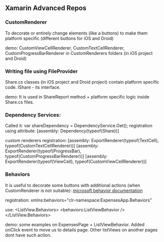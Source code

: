 ## Xamarin Advanced Repos

### CustomRenderer

To decorate or entirely change elements (like a buttons) to make them platform specific (different buttons for iOS and Droid)

demo: CustomViewCellRenderer, CustomTextCellRenderer, CustomProgressBarRenderer in CustomRenderers folders (in iOS project and Droid)

### Writing file using FileProvider

Share.cs classes (in iOS project and Droid project) contain platform specific code.
IShare - its interface.

demo: It is used in ShareReport method + platform specific logic inside Share.cs files.

### Dependency Services:

Called it:
var shareDependency = DependencyService.Get<IShare>();
registration using attribute:
[assembly: Dependency(typeof(Share))]

custom renderers registration:
[assembly: ExportRenderer(typeof(TextCell), typeof(CustomTextCellRenderer))]
[assembly: ExportRenderer(typeof(ProgressBar), typeof(CustomProgressBarRenderer))]
[assembly: ExportRenderer(typeof(ViewCell), typeof(CustomViewCellRenderer))]

### Behaviors

It is useful to decorate some buttons with additional actions (when CustomRenderer is not suitable):
[microsoft behavior documentation](https://docs.microsoft.com/en-us/xamarin/xamarin-forms/app-fundamentals/behaviors/)

registration:
xmlns:behaviors="clr-namespace:ExpensesApp.Behaviors"

use:
<ListView.Behaviors>
	<behaviors:ListViewBehavior />
</ListView.Behaviors>

demo: some examples on ExpensesPage + ListViewBehavior. Added onClick event to move us to details page.
Other listViews on another pages dont have such action.